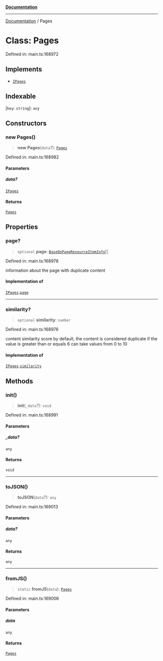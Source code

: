 [**Documentation**](../README.md)

***

[Documentation](../README.md) / Pages

# Class: Pages

Defined in: main.ts:168972

## Implements

- [`IPages`](../interfaces/IPages.md)

## Indexable

\[`key`: `string`\]: `any`

## Constructors

### new Pages()

> **new Pages**(`data`?): [`Pages`](Pages.md)

Defined in: main.ts:168982

#### Parameters

##### data?

[`IPages`](../interfaces/IPages.md)

#### Returns

[`Pages`](Pages.md)

## Properties

### page?

> `optional` **page**: [`BaseOnPageResourceItemInfo`](BaseOnPageResourceItemInfo.md)[]

Defined in: main.ts:168978

information about the page with duplicate content

#### Implementation of

[`IPages`](../interfaces/IPages.md).[`page`](../interfaces/IPages.md#page)

***

### similarity?

> `optional` **similarity**: `number`

Defined in: main.ts:168976

content similarity score
by default, the content is considered duplicate if the value is greater than or equals 6
can take values from 0 to 10

#### Implementation of

[`IPages`](../interfaces/IPages.md).[`similarity`](../interfaces/IPages.md#similarity)

## Methods

### init()

> **init**(`_data`?): `void`

Defined in: main.ts:168991

#### Parameters

##### \_data?

`any`

#### Returns

`void`

***

### toJSON()

> **toJSON**(`data`?): `any`

Defined in: main.ts:169013

#### Parameters

##### data?

`any`

#### Returns

`any`

***

### fromJS()

> `static` **fromJS**(`data`): [`Pages`](Pages.md)

Defined in: main.ts:169006

#### Parameters

##### data

`any`

#### Returns

[`Pages`](Pages.md)
